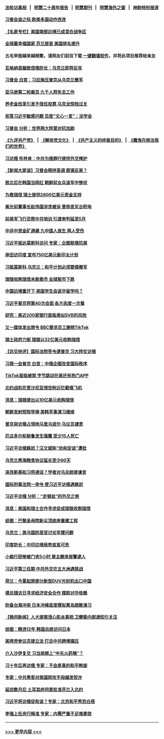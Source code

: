 #### [法轮功真相](https://github.com/gfw-breaker/truth/blob/master/README.md?t=0) &nbsp;&nbsp;|&nbsp;&nbsp; [明慧二十周年报告](https://github.com/gfw-breaker/mh-reports/blob/master/README.md?t=0) &nbsp;&nbsp;|&nbsp;&nbsp;[明慧期刊](https://github.com/gfw-breaker/mh-qikan) &nbsp;&nbsp;|&nbsp;&nbsp; [明慧海外之窗](https://github.com/gfw-breaker/mh-news/blob/master/README.md?t=0) &nbsp;&nbsp;|&nbsp;&nbsp; [神韵特别报道](https://github.com/gfw-breaker/mh-news/blob/master/shenyun.md?t=0)
#### [习普会谈之际 欧美多国动作连连](../pages/nsc418/n13954654.md?t=03210943) 
#### [【名家专栏】美国南部边境已成混合战争区](../pages/nsc418/n13954465.md?t=03210943) 
#### [全球最幸福国家 芬兰居首 美国排名提升](../pages/nsc418/n13954652.md?t=03210943) 
#### 五毛举报越来越频繁，请网友们前往下载 [一键翻墙软件](https://github.com/gfw-breaker/ssr-accounts)，并将此项目推荐给亲友
#### [瓦格纳首脑致信俄防长：乌克兰即将反攻](../pages/nsc418/n13954636.md?t=03210943) 
#### [习普会 白宫：习应施压普京从乌克兰撤军](../pages/nsc418/n13954585.md?t=03210943) 
#### [亚马逊第二轮裁员 九千人将失去工作](../pages/nsc418/n13954617.md?t=03210943) 
#### [养老金改革引发不信任投票 马克龙惊险过关](../pages/nsc418/n13954590.md?t=03210943) 
#### [拒答习近平敏感问题 百度“文心一言”：没学会](../pages/nsc418/n13954605.md?t=03210943) 
#### [习普会 分析：世界两大阵营对抗加剧](../pages/nsc418/n13954620.md?t=03210943) 
#### [《九评共产党》](https://github.com/begood0513/9ping.md/blob/master/README.md) &nbsp;|&nbsp; [《解体党文化》](../../../../jtdwh.md/blob/master/README.md)  &nbsp;|&nbsp; [《共产主义的终极目的》](../../../../gczydzjmd.md/blob/master/README.md) &nbsp;|&nbsp; [《魔鬼在统治我们的世界》](../../../../mgztzwmdsj.md/blob/master/README.md) 
#### [习访俄 布林肯：中共为俄罪行提供外交掩护](../pages/nsc418/n13954596.md?t=03210943) 
#### [【新闻大家谈】习普会晤拼高调 密谋反美？](../pages/nsc418/n13954545.md?t=03210943) 
#### [脱北后在韩国当网红 朝鲜前女兵谈军中惨状](../pages/nsc418/n13954391.md?t=03210943) 
#### [为救瑞信 瑞士提供2800亿美元资金支持](../pages/nsc418/n13954589.md?t=03210943) 
#### [紫光前董事长赵伟国涉贪被诉 曾扬言买台积电](../pages/nsc418/n13954387.md?t=03210943) 
#### [前美军飞行员帮中共培训 引渡审判延至5月](../pages/nsc418/n13953898.md?t=03210943) 
#### [中非中资金矿遇袭 九中国人丧生 两人受伤](../pages/nsc418/n13954454.md?t=03210943) 
#### [习近平抵达莫斯科访问 专家：企图联俄抗美](../pages/nsc418/n13954464.md?t=03210943) 
#### [岸田访印度 宣布750亿美元新印太计划](../pages/nsc418/n13954474.md?t=03210943) 
#### [习抵莫斯科 乌克兰：和平计划必须要俄撤军](../pages/nsc418/n13954522.md?t=03210943) 
#### [瑞银收购瑞信未能救市 全球股市下跌](../pages/nsc418/n13954348.md?t=03210943) 
#### [中国边境重开下 美国学生会返华留学吗？](../pages/nsc418/n13954319.md?t=03210943) 
#### [习近平普京将第40次会面 各方态度一次看](../pages/nsc418/n13954023.md?t=03210943) 
#### [研究：美近200家银行面临类似SVB的风险](../pages/nsc418/n13954169.md?t=03210943) 
#### [又一媒体发出禁令 BBC要求员工删除TikTok](../pages/nsc418/n13953978.md?t=03210943) 
#### [瑞士政府力挺 瑞银以32亿美元收购瑞信](../pages/nsc418/n13954024.md?t=03210943) 
#### [【远见快评】国际法院签令逮普京 习大阵仗访俄](../pages/nsc418/n13953183.md?t=03210943) 
#### [习周一会普京 白宫：中俄企图改变国际秩序](../pages/nsc418/n13953906.md?t=03210943) 
#### [TikTok面临被禁 字节跳动在美还有热门APP](../pages/nsc418/n13953855.md?t=03210943) 
#### [北约战机在爱沙尼亚领空附近拦截俄飞机](../pages/nsc418/n13953880.md?t=03210943) 
#### [消息：瑞银提出以10亿美元收购瑞信](../pages/nsc418/n13953849.md?t=03210943) 
#### [朝鲜发射短程导弹 美韩军事演习继续](../pages/nsc418/n13953781.md?t=03210943) 
#### [普京突访俄占领地马里乌波尔 乌议员谴责](../pages/nsc418/n13953749.md?t=03210943) 
#### [厄瓜多尔和秘鲁发生强震 至少15人死亡](../pages/nsc418/n13953570.md?t=03210943) 
#### [习近平访俄尴尬？汪文斌称“劝和促谈”遭批](../pages/nsc418/n13953279.md?t=03210943) 
#### [乌克兰黑海粮食协议延长至少60天](../pages/nsc418/n13953281.md?t=03210943) 
#### [泽连斯基和习将通话？学者对乌总统提谏言](../pages/nsc418/n13953241.md?t=03210943) 
#### [国际刑事法院一命令 使习近平访俄遇尴尬](../pages/nsc418/n13953314.md?t=03210943) 
#### [习近平访俄 分析：“走钢丝”的外交之旅](../pages/nsc418/n13953196.md?t=03210943) 
#### [消息：美国和瑞士合作寻求促成瑞银收购瑞信](../pages/nsc418/n13953262.md?t=03210943) 
#### [组图：巴黎圣母院新尖顶底座重建工程](../pages/nsc418/n13953027.md?t=03210943) 
#### [乌克兰：美乌国防高官讨论军援问题](../pages/nsc418/n13953235.md?t=03210943) 
#### [印度防长：中印边境局势岌岌可危](../pages/nsc418/n13953187.md?t=03210943) 
#### [小偷行窃惨被门夹5小时 屋主醒来报警逮人](../pages/nsc418/n13953013.md?t=03210943) 
#### [习近平第三任期 中共外交在五大洲遇挑战](../pages/nsc418/n13951340.md?t=03210943) 
#### [荷兰：今夏起禁部分新型DUV光刻机出口中国](../pages/nsc418/n13953171.md?t=03210943) 
#### [德总理访日寻求经济安全合作 摆脱对华依赖](../pages/nsc418/n13953123.md?t=03210943) 
#### [防备台海冲突 日本冲绳首度模拟离岛疏散演习](../pages/nsc418/n13953051.md?t=03210943) 
#### [【晚间新闻】人大提案泄心肌炎真相 卫健委内部通知引关注](../pages/nsc418/n13952941.md?t=03210943) 
#### [组图：睽违12年 韩国总统访问日本](../pages/nsc418/n13952333.md?t=03210943) 
#### [美两党参议员提立法 打击中共跨境镇压](../pages/nsc418/n13952926.md?t=03210943) 
#### [介入沙伊复交 习当局绑上“中东火药桶”？](../pages/nsc418/n13952645.md?t=03210943) 
#### [习十年后再访俄 专家：不会是真的和平斡旋](../pages/nsc418/n13952888.md?t=03210943) 
#### [专家：中共黑客对美国网攻手段越发狡诈](../pages/nsc418/n13952857.md?t=03210943) 
#### [延宕数月后 土耳其终同意批准芬兰入北约](../pages/nsc418/n13952762.md?t=03210943) 
#### [习近平将访俄促和谈？专家：北京和平秀恐白搭](../pages/nsc418/n13952569.md?t=03210943) 
#### [李强上任央行降准 专家：内需严重不足难奏效](../pages/nsc418/n13952465.md?t=03210943) 

----
#### [ >>> 更早内容 <<< ](../indexes/nsc418-earlier.md)
